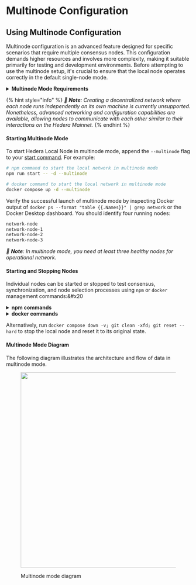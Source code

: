 # Multinode Configuration

## Using Multinode Configuration

Multinode configuration is an advanced feature designed for specific scenarios that require multiple consensus nodes. This configuration demands higher resources and involves more complexity, making it suitable primarily for testing and development environments. Before attempting to use the multinode setup, it's crucial to ensure that the local node operates correctly in the default single-node mode.

<details>

<summary><strong>Multinode Mode Requirements</strong></summary>

To run the multinode mode, ensure the following configurations are set at minimum in Docker **Settings** -> **Resources** and at least 14 GB of memory are available for Docker:

- **CPUs:** 6
- **Memory:** 14 GB
- **Swap:** 1 GB
- **Disk Image Size:** 64 GB

<img src="https://github.com/hashgraph/hedera-docs/blob/l10n_translation-staging/es/es/.gitbook/assets/localnode-multinode-requirements.png" alt="" data-size="original">

</details>

{% hint style="info" %}
_**📣 Note**: Creating a decentralized network where each node runs independently on its own machine is currently unsupported. Nonetheless, advanced networking and configuration capabilities are available, allowing nodes to communicate with each other similar to their interactions on the Hedera Mainnet._
{% endhint %}

#### **Starting Multinode Mode**

To start Hedera Local Node in multinode mode, append the `--multinode` flag to your [start command](single-node-configuration.md#npm). For example:

```bash
# npm command to start the local network in multinode mode
npm run start -- -d --multinode

# docker command to start the local network in multinode mode
docker compose up -d --multinode
```

Verify the successful launch of multinode mode by inspecting Docker output of `docker ps --format "table {{.Names}}" | grep network` or the Docker Desktop dashboard. You should identify four running nodes:

```bash
network-node
network-node-1
network-node-2
network-node-3
```

_📣 **Note**: In multinode mode, you need at least three healthy nodes for operational network._

#### **Starting and Stopping Nodes**

Individual nodes can be started or stopped to test consensus, synchronization, and node selection processes using `npm` or `docker` management commands:\&#x20

<details>

<summary><strong>npm commands</strong></summary>

```bash
# npm command to start an individual node
npm run start network-node-3

# npm command to stop an individual node
npm run stop network-node-3

# npm command to restart an individual node
npm run restart network-node-3
```

</details>

<details>

<summary><strong>docker commands</strong></summary>

```bash
# Docker command to start an individual node
docker compose start network-node-3

# Docker command to stop an individual node
docker compose stop network-node-3

# Docker command to restart an individual node
docker compose restart network-node-3

# Docker command to check logs of the individual node
docker compose logs network-node-3 -f

# Docker command to stop local network and remove containers
docker compose down
```

</details>

Alternatively, run `docker compose down -v; git clean -xfd; git reset --hard` to stop the local node and reset it to its original state.

#### Multinode Mode Diagram

The following diagram illustrates the architecture and flow of data in multinode mode.

<figure><img src="https://github.com/hashgraph/hedera-docs/blob/l10n_translation-staging/es/es/.gitbook/assets/multinode-diagram.jpeg" alt="" width="535"><figcaption><p>Multinode mode diagram</p></figcaption></figure>
